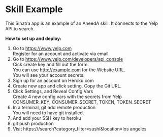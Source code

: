 # Skill Example

This Sinatra app is an example of an AneedA skill. It connects to the Yelp API to search.

**How to set up and deploy:**

1. Go to https://www.yelp.com  
Register for an account and activate via email.  
2. Go to https://www.yelp.com/developers/api_console  
Cick create key and fill out the form.  
You can use http://example.com for the Website URL.   
You will see your account secrets.  
3. Sign up for an account on Heroku.com  
4. Create new app and click setting. Copy the Git URL.  
4. Click Settings, and Reveal Config Vars  
Create 4 new config vars with the secrets from Yelp  
CONSUMER_KEY, 
CONSUMER_SECRET, 
TOKEN, 
TOKEN_SECRET
5. In a terminal, git add remote production <PASTE>  
   You will need to have git installed.  
6. And add your SSH key to heroku  
7. git push production  
8. Visit https://<YOUR APP URL>/search?category_filter=sushi&location=los angeles  